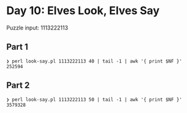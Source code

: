 # Day 10: Elves Look, Elves Say

Puzzle input: 1113222113

## Part 1

```
❯ perl look-say.pl 1113222113 40 | tail -1 | awk '{ print $NF }'
252594
```

## Part 2

```
❯ perl look-say.pl 1113222113 50 | tail -1 | awk '{ print $NF }'
3579328
```
